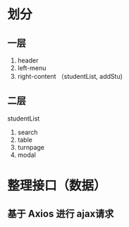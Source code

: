# 划分
## 一层
1. header 
2. left-menu
3. right-content （studentList, addStu)

## 二层
studentList
1. search
2. table
3. turnpage
4. modal

<!-- vue vuex router -->

# 整理接口（数据）
## 基于 Axios 进行 ajax请求

<!-- 面向过程，（结果）过程导向  -->